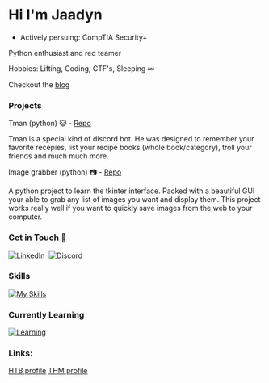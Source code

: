 # Hi I'm Jaadyn 
- Actively persuing: CompTIA Security+

Python enthusiast and red teamer

Hobbies: Lifting, Coding, CTF's, Sleeping 💤

Checkout the [blog](https://ryushe.github.io/)

### Projects
Tman (python) 😺 - [Repo](https://github.com/Ryushe/Tman)

Tman is a special kind of discord bot. He was designed to remember your favorite recepies, list your recipe books (whole book/category), troll your friends and much much more.

Image grabber (python) 📷 - [Repo](https://github.com/Ryushe/imageGrabber)

A python project to learn the tkinter interface. Packed with a beautiful GUI your able to grab any list of images you want and display them. This project works really well if you want to quickly save images from the web to your computer.

### Get in Touch 🐇
[![LinkedIn](https://skillicons.dev/icons?i=linkedin)](https://linkedin.com/in/jaadyn-humphries)&nbsp;
[![Discord](https://skillicons.dev/icons?i=discord)](https://discord.com/users/885387221870473226) 

### Skills
[![My Skills](https://skillicons.dev/icons?i=python,vim,js,html,bash,css,linux,github)](https://skillicons.dev)

### Currently Learning
[![Learning](https://skillicons.dev/icons?i=rust)](https://skillicons.dev)

### Links:
[HTB profile](https://app.hackthebox.com/users/831456)
[THM profile](https://tryhackme.com/p/Ryushe)
